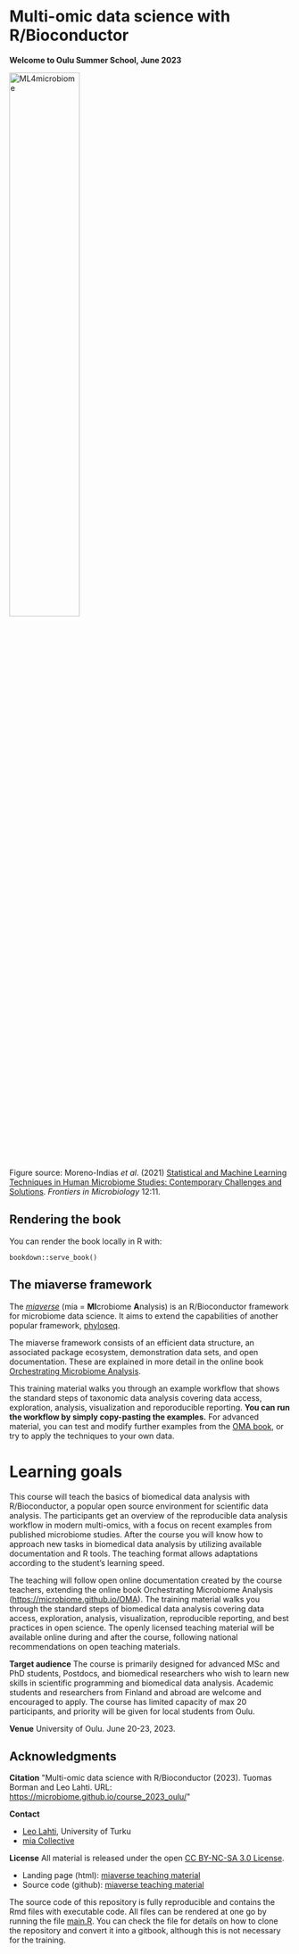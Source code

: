 # Multi-omic data science with R/Bioconductor

**Welcome to Oulu Summer School, June 2023**

<img src="https://user-images.githubusercontent.com/60338854/121848694-1072a480-ccf3-11eb-9af2-7fdefd8d1794.png" alt="ML4microbiome" width="50%"/>

Figure source: Moreno-Indias _et al_. (2021) [Statistical and Machine Learning Techniques in Human Microbiome Studies: Contemporary Challenges and Solutions](https://doi.org/10.3389/fmicb.2021.635781). _Frontiers in Microbiology_ 12:11. 


## Rendering the book

You can render the book locally in R with:

```{r serve}
bookdown::serve_book()
``` 

## The miaverse framework

The [_miaverse_](https://microbiome.github.io) (mia = **MI**crobiome **A**nalysis) is an
R/Bioconductor framework for microbiome data science. It aims to
extend the capabilities of another popular framework,
[phyloseq](https://joey711.github.io/phyloseq/).

The miaverse framework consists of an efficient data structure, an
associated package ecosystem, demonstration data sets, and open
documentation. These are explained in more detail in the online book
[Orchestrating Microbiome Analysis](https://microbiome.github.io/OMA).

This training material walks you through an example workflow that
shows the standard steps of taxonomic data analysis covering data
access, exploration, analysis, visualization and reporoducible
reporting. **You can run the workflow by simply copy-pasting the
examples.** For advanced material, you can test and modify further
examples from the [OMA book](https://microbiome.github.io/OMA), or try
to apply the techniques to your own data.




# Learning goals

This course will teach the basics of biomedical data analysis with R/Bioconductor, a
popular open source environment for scientific data analysis. The participants get an
overview of the reproducible data analysis workflow in modern multi-omics, with a focus
on recent examples from published microbiome studies. After the course you will know
how to approach new tasks in biomedical data analysis by utilizing available
documentation and R tools. The teaching format allows adaptations according to the
student’s learning speed.

The teaching will follow open online documentation created by the course teachers,
extending the online book Orchestrating Microbiome Analysis
(https://microbiome.github.io/OMA). The training material walks you through the
standard steps of biomedical data analysis covering data access, exploration, analysis,
visualization, reproducible reporting, and best practices in open science. The openly
licensed teaching material will be available online during and after the course, following
national recommendations on open teaching materials.


**Target audience** The course is primarily designed for advanced MSc and PhD students, Postdocs, and
biomedical researchers who wish to learn new skills in scientific programming and
biomedical data analysis. Academic students and researchers from Finland and abroad are
welcome and encouraged to apply. The course has limited capacity of max 20 participants,
and priority will be given for local students from Oulu.

**Venue** University of Oulu. June 20-23, 2023.

## Acknowledgments

**Citation** "Multi-omic data science with R/Bioconductor (2023). Tuomas Borman and Leo Lahti. URL: https://microbiome.github.io/course_2023_oulu/"

**Contact**
- [Leo Lahti](http://datascience.utu.fi), University of Turku
- [mia Collective](https://microbiome.github.io)

**License** All material is released under the open [CC BY-NC-SA 3.0 License](LICENSE).

- Landing page (html): [miaverse teaching material](https://microbiome.github.io/course_2021_radboud/)
- Source code (github): [miaverse teaching material](https://github.com/microbiome/course_2021_radboud)

The source code of this repository is fully reproducible and contains
the Rmd files with executable code. All files can be rendered at one
go by running the file [main.R](main.R). You can check the file for
details on how to clone the repository and convert it into a gitbook,
although this is not necessary for the training.

